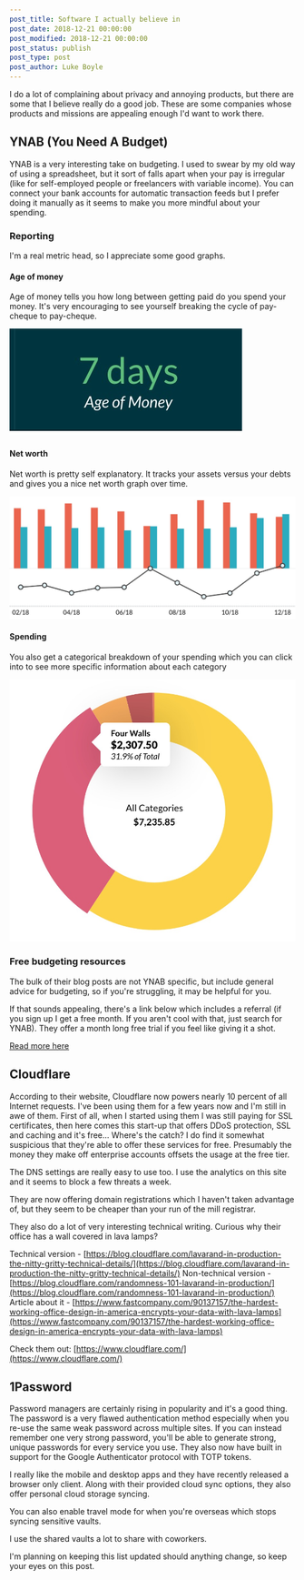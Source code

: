 ```yaml
---
post_title: Software I actually believe in
post_date: 2018-12-21 00:00:00
post_modified: 2018-12-21 00:00:00
post_status: publish
post_type: post
post_author: Luke Boyle
---
```


I do a lot of complaining about privacy and annoying products, but there
are some that I believe really do a good job. These are some companies
whose products and missions are appealing enough I'd want to work there.

## YNAB (You Need A Budget)

YNAB is a very interesting take on budgeting. I used to swear by my old
way of using a spreadsheet, but it sort of falls apart when your pay
is irregular (like for self-employed people or freelancers with variable
income). You can connect your bank accounts for automatic transaction
feeds but I prefer doing it manually as it seems to make you more mindful
about your spending.

### Reporting

I'm a real metric head, so I appreciate some good graphs.

#### Age of money

Age of money tells you how long between getting paid do you spend your
money. It's very encouraging to see yourself breaking the cycle of
pay-cheque to pay-cheque.

![age of money 7 days](/blog-posts/images/age-of-money.jpg)

#### Net worth

Net worth is pretty self explanatory. It tracks your assets versus your
debts and gives you a nice net worth graph over time.

![](/blog-posts/images/net-worth.jpg)

#### Spending

You also get a categorical breakdown of your spending which you can
click into to see more specific information about each category

![](/blog-posts/images/spending.jpg)

### Free budgeting resources

The bulk of their blog posts are not YNAB specific, but include general
advice for budgeting, so if you're struggling, it may be helpful for you.

If that sounds appealing, there's a link below which includes a referral
(if you sign up I get a free month. If you aren't cool with that,
just search for YNAB). They offer a month long free trial if you feel
like giving it a shot.

[Read more here](https://ynab.com/referral/?ref=gHhYbKrXCgjj1zjM&utm_source=customer_referral)

## Cloudflare

According to their website, Cloudflare now powers nearly 10 percent of
all Internet requests. I've been using them for a few years now and
I'm still in awe of them. First of all, when I started using them I was
still paying for SSL certificates, then here comes this start-up that
offers DDoS protection, SSL and caching and it's free... Where's the
catch? I do find it somewhat suspicious that they're able to offer these
services for free. Presumably the money they make off enterprise
accounts offsets the usage at the free tier.

The DNS settings are really easy to use too. I use the analytics on this
site and it seems to block a few threats a week.

They are now offering domain registrations which I haven't taken advantage
of, but they seem to be cheaper than your run of the mill registrar.

They also do a lot of very interesting technical writing. Curious why
their office has a wall covered in lava lamps?

Technical version - [https://blog.cloudflare.com/lavarand-in-production-the-nitty-gritty-technical-details/](https://blog.cloudflare.com/lavarand-in-production-the-nitty-gritty-technical-details/)
Non-technical version - [https://blog.cloudflare.com/randomness-101-lavarand-in-production/](https://blog.cloudflare.com/randomness-101-lavarand-in-production/)
Article about it - [https://www.fastcompany.com/90137157/the-hardest-working-office-design-in-america-encrypts-your-data-with-lava-lamps](https://www.fastcompany.com/90137157/the-hardest-working-office-design-in-america-encrypts-your-data-with-lava-lamps)

Check them out: [https://www.cloudflare.com/](https://www.cloudflare.com/)

## 1Password

Password managers are certainly rising in popularity and it's a good thing.
The password is a very flawed authentication method especially when you
re-use the same weak password across multiple sites. If you can instead
remember one very strong password, you'll be able to generate strong,
unique passwords for every service you use. They also now have built in
support for the Google Authenticator protocol with TOTP tokens.

I really like the mobile and desktop apps and they have recently
released a browser only client. Along with their provided cloud sync
options, they also offer personal cloud storage syncing.

You can also enable travel mode for when you're overseas which stops
syncing sensitive vaults.

I use the shared vaults a lot to share with coworkers.

I'm planning on keeping this list updated should anything change, so
keep your eyes on this post.
